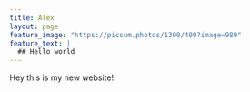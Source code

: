 ```yaml
---
title: Alex
layout: page
feature_image: "https://picsum.photos/1300/400?image=989"
feature_text: |
  ## Hello world
---
```

Hey this is my new website!
